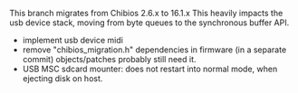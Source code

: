 This branch migrates from Chibios 2.6.x to 16.1.x
This heavily impacts the usb device stack, moving from byte queues to the synchronous buffer API.

* implement usb device midi
* remove "chibios_migration.h" dependencies in firmware (in a separate commit)
  objects/patches probably still need it.
* USB MSC sdcard mounter: does not restart into normal mode, when ejecting disk on host.
